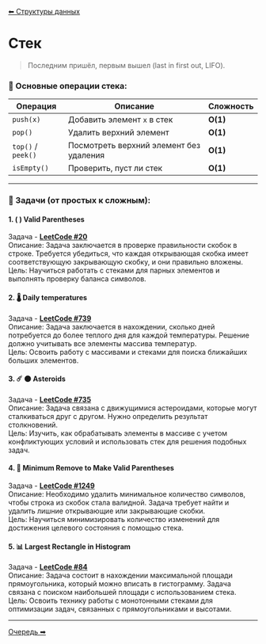 [⬅ Структуры данных](../dataStructures.md)  

# Стек

> Последним пришёл, первым вышел (last in first out, LIFO).

### 🔧 Основные операции стека:
| Операция    | Описание                          | Сложность |
|------------|----------------------------------|------------|
| `push(x)`  | Добавить элемент `x` в стек      | **O(1)** |
| `pop()`    | Удалить верхний элемент          | **O(1)** |
| `top()` / `peek()` | Посмотреть верхний элемент без удаления | **O(1)** |
| `isEmpty()` | Проверить, пуст ли стек         | **O(1)** |
***

### 📌 Задачи (от простых к сложным):

#### 1. ( ) Valid Parentheses  
Задача - **[LeetCode #20](https://leetcode.com/problems/valid-parentheses/description/)**  
Описание: Задача заключается в проверке правильности скобок в строке. Требуется убедиться, что каждая открывающая скобка имеет соответствующую закрывающую скобку, и они правильно вложены.  
Цель: Научиться работать с стеками для парных элементов и выполнять проверку баланса символов.  

#### 2. 🌡️ Daily temperatures  
Задача - **[LeetCode #739](https://leetcode.com/problems/daily-temperatures/description/)**  
Описание: Задача заключается в нахождении, сколько дней потребуется до более теплого дня для каждой температуры. Решение должно учитывать все элементы массива температур.  
Цель: Освоить работу с массивами и стеками для поиска ближайших больших элементов.  

#### 3. ☄️ 🌑 Asteroids 
Задача - **[LeetCode #735](https://leetcode.com/problems/asteroid-collision/description/)**  
Описание: Задача связана с движущимися астероидами, которые могут сталкиваться друг с другом. Нужно определить результат столкновений.  
Цель: Изучить, как обрабатывать элементы в массиве с учетом конфликтующих условий и использовать стек для решения подобных задач.  

#### 4. 🧹 Minimum Remove to Make Valid Parentheses
Задача - **[LeetCode #1249](https://leetcode.com/problems/minimum-remove-to-make-valid-parentheses/description/)**  
Описание: Необходимо удалить минимальное количество символов, чтобы строка из скобок стала валидной. Задача требует найти и удалить лишние открывающие или закрывающие скобки.  
Цель: Научиться минимизировать количество изменений для достижения целевого состояния с помощью стека.  

#### 5. 📊 Largest Rectangle in Histogram
Задача - **[LeetCode #84](https://leetcode.com/problems/largest-rectangle-in-histogram/description/)**  
Описание: Задача состоит в нахождении максимальной площади прямоугольника, который можно вписать в гистограмму. Задача связана с поиском наибольшей площади с использованием стека.  
Цель: Освоить технику работы с монотонными стеками для оптимизации задач, связанных с прямоугольниками и высотами.  

***
[Очередь ➡](./queue.md)  


